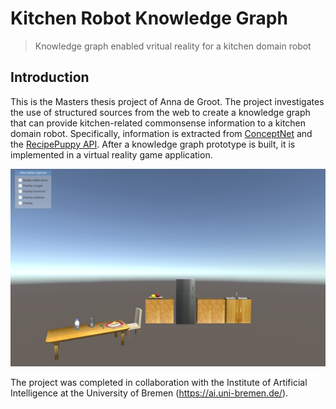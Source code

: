 # Kitchen Robot Knowledge Graph
> Knowledge graph enabled vritual reality for a kitchen domain robot


## Introduction
This is the Masters thesis project of Anna de Groot. The project investigates the use of structured sources from the web to create a knowledge graph that can provide kitchen-related commonsense information to a kitchen domain robot. Specifically, information is extracted from [ConceptNet](http://conceptnet.io/) and the [RecipePuppy API](http://www.recipepuppy.com/about/api/). After a knowledge graph prototype is built, it is implemented in a virtual reality game application. 

![](./MR-App/game_scene.PNG)

The project was completed in collaboration with the Institute of Artificial Intelligence at the University of Bremen (<https://ai.uni-bremen.de/>). 